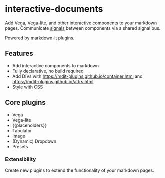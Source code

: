 # interactive-documents

Add [Vega](https://vega.github.io/vega/), [Vega-lite](https://vega.github.io/vega-lite/), and other interactive components to your markdown pages. Communicate [signals](https://vega.github.io/vega/docs/signals/) between components via a shared signal bus.

Powered by [markdown-it](https://markdown-it.github.io/) plugins.

## Features
* Add interactive components to markdown
* Fully declarative, no build required
* Add DIVs with https://mdit-plugins.github.io/container.html and https://mdit-plugins.github.io/attrs.html
* Style with CSS

## Core plugins
* Vega
* Vega-lite
* {{placeholders}}
* Tabulator
* Image
* (Dynamic) Dropdown
* Presets

### Extensibility
Create new plugins to extend the functionality of your markdown pages.